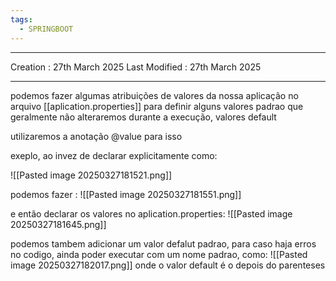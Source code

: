 ```yaml
---
tags:
  - SPRINGBOOT
---
```

---
Creation : 27th March 2025
Last Modified : 27th March 2025
___
podemos fazer algumas atribuições de valores da nossa aplicação no arquivo [[aplication.properties]]  para definir alguns valores padrao que geralmente não alteraremos durante a execução, valores default

utilizaremos a anotação @value  para isso

exeplo, ao invez de declarar explicitamente como: 

![[Pasted image 20250327181521.png]]

podemos fazer :
![[Pasted image 20250327181551.png]]

e então declarar os valores no aplication.properties:
![[Pasted image 20250327181645.png]]

podemos tambem adicionar um valor defalut padrao, para caso haja erros no codigo, ainda poder executar com um nome padrao, como:
![[Pasted image 20250327182017.png]]
onde o valor default é o depois do parenteses

